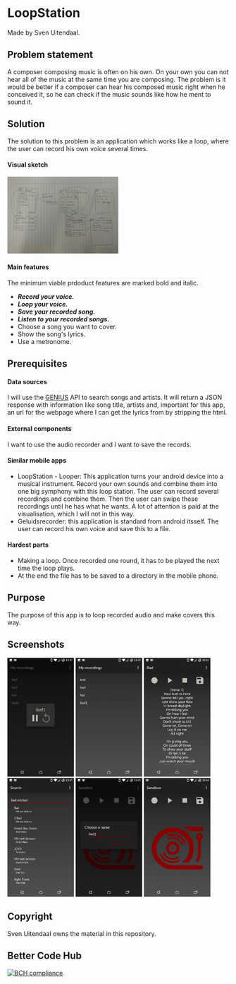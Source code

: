 # LoopStation

Made by Sven Uitendaal.

## Problem statement

A composer composing music is often on his own. On your own you can not hear all of the music at the same time you are composing.
The problem is it would be better if a composer can hear his composed music right when he conceived it, so he can check if the music sounds like how he ment to sound it.


## Solution

The solution to this problem is an application which works like a loop, where the user can record his own voice several times.

#### Visual sketch

<img src="https://github.com/suitendaal/finalProject/blob/master/doc/IMG_20180108_135306.jpg" width="50%" height="50%"/>

#### Main features

The minimum viable prdoduct features are marked bold and italic.
* ***Record your voice.***
* ***Loop your voice.***
* ***Save your recorded song.***
* ***Listen to your recorded songs.***
* Choose a song you want to cover. 
* Show the song's lyrics.
* Use a metronome.


## Prerequisites

#### Data sources

I will use the [GENIUS](https://genius.com/api-clients) API to search songs and artists. It will return a JSON response with information like song title, artists and, important for this app, an url for the webpage where I can get the lyrics from by stripping the html.

#### External components

I want to use the audio recorder and I want to save the records.

#### Similar mobile apps

* LoopStation - Looper: This application turns your android device into a musical instrument. Record your own sounds and combine them into one big symphony with this loop station. The user can record several recordings and combine them. Then the user can swipe these recordings until he has what he wants. A lot of attention is paid at the visualisation, which I will not in this way.
* Geluidsrecorder: this application is standard from android itsself. The user can record his own voice and save this to a file.

#### Hardest parts

* Making a loop. Once recorded one round, it has to be played the next time the loop plays.
* At the end the file has to be saved to a directory in the mobile phone.


## Purpose

The purpose of this app is to loop recorded audio and make covers this way.


## Screenshots

<img src="https://github.com/suitendaal/finalProject/blob/master/doc/screenshots/WhatsApp%20Image%202018-01-30%20at%2013.44.58.jpeg" width="30%" height="30%" /> <img src="https://github.com/suitendaal/finalProject/blob/master/doc/screenshots/WhatsApp%20Image%202018-01-30%20at%2013.44.58%20(1).jpeg" width="30%" height="30%" /> <img src="https://github.com/suitendaal/finalProject/blob/master/doc/screenshots/WhatsApp%20Image%202018-01-30%20at%2013.44.58%20(2).jpeg" width="30%" height="30%" />
<img src="https://github.com/suitendaal/finalProject/blob/master/doc/screenshots/WhatsApp%20Image%202018-01-30%20at%2013.44.58%20(3).jpeg" width="30%" height="30%" /> <img src="https://github.com/suitendaal/finalProject/blob/master/doc/screenshots/WhatsApp%20Image%202018-01-30%20at%2013.44.58%20(4).jpeg" width="30%" height="30%" /> <img src="https://github.com/suitendaal/finalProject/blob/master/doc/screenshots/WhatsApp%20Image%202018-01-30%20at%2013.44.58%20(5).jpeg" width="30%" height="30%" />


## Copyright

Sven Uitendaal owns the material in this repository.


## Better Code Hub

[![BCH compliance](https://bettercodehub.com/edge/badge/suitendaal/finalProject?branch=master)](https://bettercodehub.com/)
